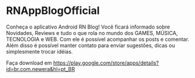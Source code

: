 # RNAppBlogOfficial
Conheça o aplicativo Android RN Blog! Você ficará informado sobre Novidades, Reviews e tudo o que rola no mundo dos GAMES, MÚSICA, TECNOLOGIA e WEB.
Com ele é possível acompanhar os posts e comentar. Além disso é possível manter contato para enviar sugestões, dicas ou simplesmente trocar idéias.

Faça download em https://play.google.com/store/apps/details?id=br.com.newera&hl=pt_BR
